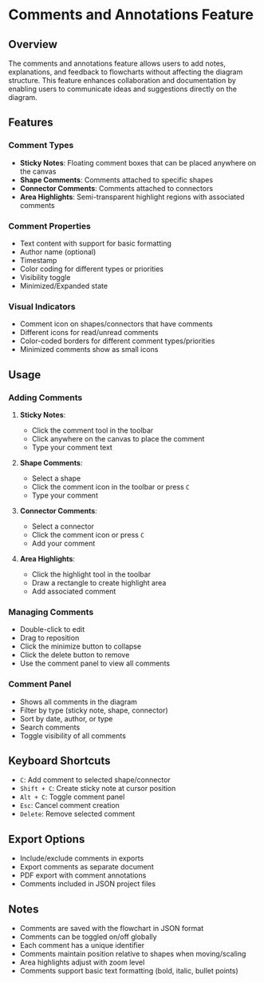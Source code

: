 # Comments and Annotations Feature

## Overview
The comments and annotations feature allows users to add notes, explanations, and feedback to flowcharts without affecting the diagram structure. This feature enhances collaboration and documentation by enabling users to communicate ideas and suggestions directly on the diagram.

## Features

### Comment Types
- **Sticky Notes**: Floating comment boxes that can be placed anywhere on the canvas
- **Shape Comments**: Comments attached to specific shapes
- **Connector Comments**: Comments attached to connectors
- **Area Highlights**: Semi-transparent highlight regions with associated comments

### Comment Properties
- Text content with support for basic formatting
- Author name (optional)
- Timestamp
- Color coding for different types or priorities
- Visibility toggle
- Minimized/Expanded state

### Visual Indicators
- Comment icon on shapes/connectors that have comments
- Different icons for read/unread comments
- Color-coded borders for different comment types/priorities
- Minimized comments show as small icons

## Usage

### Adding Comments
1. **Sticky Notes**:
   - Click the comment tool in the toolbar
   - Click anywhere on the canvas to place the comment
   - Type your comment text

2. **Shape Comments**:
   - Select a shape
   - Click the comment icon in the toolbar or press `C`
   - Type your comment
   
3. **Connector Comments**:
   - Select a connector
   - Click the comment icon or press `C`
   - Add your comment

4. **Area Highlights**:
   - Click the highlight tool in the toolbar
   - Draw a rectangle to create highlight area
   - Add associated comment

### Managing Comments
- Double-click to edit
- Drag to reposition
- Click the minimize button to collapse
- Click the delete button to remove
- Use the comment panel to view all comments

### Comment Panel
- Shows all comments in the diagram
- Filter by type (sticky note, shape, connector)
- Sort by date, author, or type
- Search comments
- Toggle visibility of all comments

## Keyboard Shortcuts
- `C`: Add comment to selected shape/connector
- `Shift + C`: Create sticky note at cursor position
- `Alt + C`: Toggle comment panel
- `Esc`: Cancel comment creation
- `Delete`: Remove selected comment

## Export Options
- Include/exclude comments in exports
- Export comments as separate document
- PDF export with comment annotations
- Comments included in JSON project files

## Notes
- Comments are saved with the flowchart in JSON format
- Comments can be toggled on/off globally
- Each comment has a unique identifier
- Comments maintain position relative to shapes when moving/scaling
- Area highlights adjust with zoom level
- Comments support basic text formatting (bold, italic, bullet points)